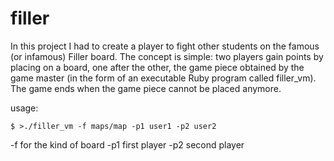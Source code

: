 # filler
In this project I had to create a player to fight other students on the famous (or infamous) Filler board.
The concept is simple: two players gain points by placing on a board, one after the other,
the game piece obtained by the game master (in the form of an executable Ruby program called filler_vm).
The game ends when the game piece cannot be placed anymore.

usage:
```
$ >./filler_vm -f maps/map -p1 user1 -p2 user2
```
-f for the kind of board
-p1 first player
-p2 second player

